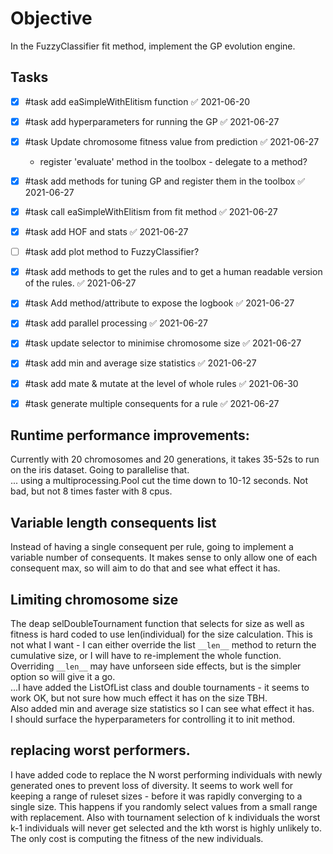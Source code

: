 # Objective
In the FuzzyClassifier fit method, implement the GP evolution engine.

## Tasks
- [x] #task add eaSimpleWithElitism function ✅ 2021-06-20
- [x] #task add hyperparameters for running the GP ✅ 2021-06-27
- [x] #task Update chromosome fitness value from prediction ✅ 2021-06-27
    - register 'evaluate' method in the toolbox - delegate to a method?
- [x] #task add methods for tuning GP and register them in the toolbox ✅ 2021-06-27
- [x] #task call eaSimpleWithElitism from fit method ✅ 2021-06-27
- [x] #task add HOF and stats ✅ 2021-06-27
- [ ] #task add plot method to FuzzyClassifier?
- [x] #task add methods to get the rules and to get a human readable version of the rules. ✅ 2021-06-27
- [x] #task Add method/attribute to expose the logbook ✅ 2021-06-27
- [x] #task add parallel processing ✅ 2021-06-27
- [x] #task update selector to minimise chromosome size ✅ 2021-06-27
- [x] #task add min and average size statistics ✅ 2021-06-27
- [x] #task add mate & mutate at the level of whole rules ✅ 2021-06-30
- [x] #task generate multiple consequents for a rule ✅ 2021-06-27


## Runtime performance improvements:
Currently with 20 chromosomes and 20 generations, it takes 35-52s to run on the iris dataset.  Going to parallelise that.  
... using a multiprocessing.Pool cut the time down to 10-12 seconds.    Not bad, but not 8 times faster with 8 cpus.  

## Variable length consequents list
Instead of having a single consequent per rule, going to implement a variable number of consequents.  It makes sense to only allow one of each consequent max, so will aim to do that and see what effect it has.



##  Limiting chromosome size
The deap selDoubleTournament function that selects for size as well as fitness is hard coded to use len(individual) for the size calculation.  This is not what I want - I can either override the list `__len__` method to return the cumulative size, or I will have to re-implement the whole function.  Overriding `__len__` may have unforseen side effects, but is the simpler option so will give it a go.  
...I have added the ListOfList class and double tournaments - it seems to work OK, but not sure how much effect it has on the size TBH.  
Also added min and average size statistics so I can see what effect it has.  
I should surface the hyperparameters for controlling it to init method.  

## replacing worst performers.  
I have added code to replace the N worst performing individuals with newly generated ones to prevent loss of diversity.  It seems to work well for keeping a range of ruleset sizes - before it was rapidly converging to a single size.  This happens if you randomly select values from a small range with replacement.  Also with tournament selection of k individuals the worst k-1 individuals will never get selected and the kth worst is highly unlikely to.   The only cost is computing the fitness of the new individuals.  


